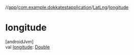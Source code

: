 //[app](../../../index.md)/[com.example.dokkatestapplication](../index.md)/[LatLng](index.md)/[longitude](longitude.md)

# longitude

[androidJvm]\
val [longitude](longitude.md): [Double](https://kotlinlang.org/api/latest/jvm/stdlib/kotlin/-double/index.html)

